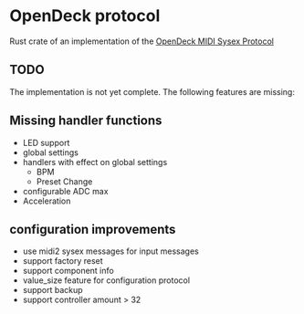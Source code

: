 # OpenDeck protocol

Rust crate of an implementation of the [OpenDeck MIDI Sysex Protocol](https://github.com/shanteacontrols/OpenDeck/wiki/Sysex-Configuration)

## TODO

The implementation is not yet complete. The following features are missing:

## Missing handler functions

* LED support
* global settings
* handlers with effect on global settings
  * BPM
  * Preset Change
* configurable ADC max
* Acceleration

## configuration improvements

* use midi2 sysex messages for input messages
* support factory reset
* support component info
* value_size feature for configuration protocol
* support backup
* support controller amount > 32
